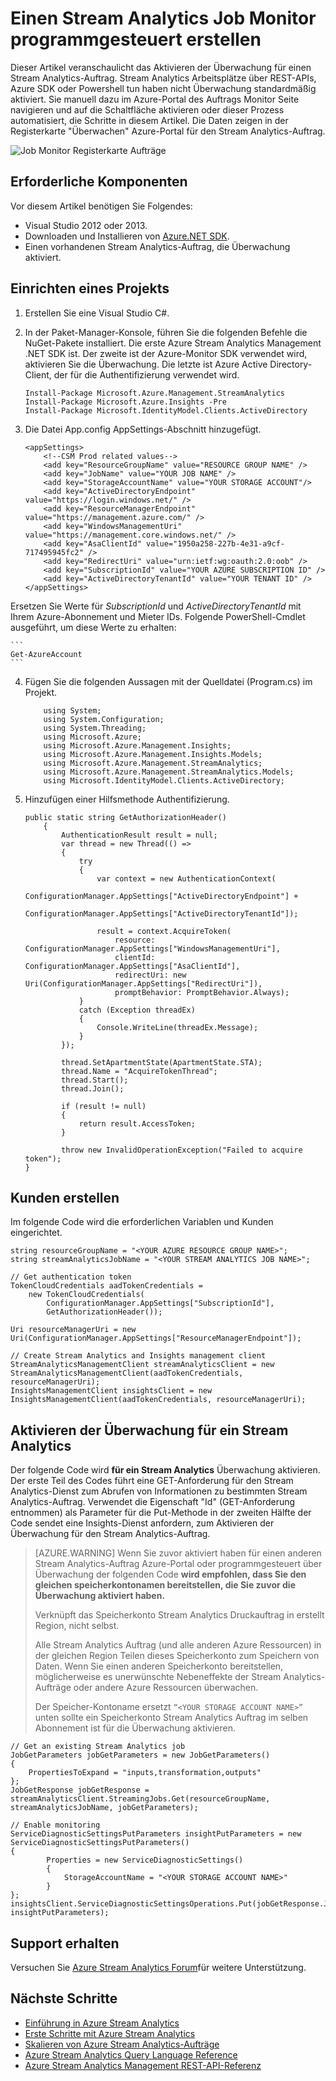 <properties
    pageTitle="programmgesteuert auf Stream Analytics überwachen | Microsoft Azure"
    description="Informationen Sie zum Stream Analytics Arbeitsplätze über REST-APIs, Azure SDK oder Powershell programmgesteuert überwachen."
    keywords=".NET Monitor, Projekt überwachen Überwachung app"
    services="stream-analytics"
    documentationCenter=""
    authors="jeffstokes72"
    manager="jhubbard"
    editor="cgronlun"/>

<tags
    ms.service="stream-analytics"
    ms.devlang="na"
    ms.topic="article"
    ms.tgt_pltfrm="na"
    ms.workload="data-services"
    ms.date="09/26/2016"
    ms.author="jeffstok"/>


# <a name="programmatically-create-a-stream-analytics-job-monitor"></a>Einen Stream Analytics Job Monitor programmgesteuert erstellen
 Dieser Artikel veranschaulicht das Aktivieren der Überwachung für einen Stream Analytics-Auftrag. Stream Analytics Arbeitsplätze über REST-APIs, Azure SDK oder Powershell tun haben nicht Überwachung standardmäßig aktiviert.  Sie manuell dazu im Azure-Portal des Auftrags Monitor Seite navigieren und auf die Schaltfläche aktivieren oder dieser Prozess automatisiert, die Schritte in diesem Artikel. Die Daten zeigen in der Registerkarte "Überwachen" Azure-Portal für den Stream Analytics-Auftrag.

![Job Monitor Registerkarte Aufträge](./media/stream-analytics-monitor-jobs/stream-analytics-monitor-jobs-tab.png)

## <a name="prerequisites"></a>Erforderliche Komponenten
Vor diesem Artikel benötigen Sie Folgendes:

- Visual Studio 2012 oder 2013.
- Downloaden und Installieren von [Azure.NET SDK](https://azure.microsoft.com/downloads/).
- Einen vorhandenen Stream Analytics-Auftrag, die Überwachung aktiviert.

## <a name="setup-a-project"></a>Einrichten eines Projekts

1.  Erstellen Sie eine Visual Studio C#.
2.  In der Paket-Manager-Konsole, führen Sie die folgenden Befehle die NuGet-Pakete installiert. Die erste Azure Stream Analytics Management .NET SDK ist. Der zweite ist der Azure-Monitor SDK verwendet wird, aktivieren Sie die Überwachung. Die letzte ist Azure Active Directory-Client, der für die Authentifizierung verwendet wird.

    ```
    Install-Package Microsoft.Azure.Management.StreamAnalytics
    Install-Package Microsoft.Azure.Insights -Pre
    Install-Package Microsoft.IdentityModel.Clients.ActiveDirectory
    ```

3.  Die Datei App.config AppSettings-Abschnitt hinzugefügt.

    ```
    <appSettings>
        <!--CSM Prod related values-->
        <add key="ResourceGroupName" value="RESOURCE GROUP NAME" />
        <add key="JobName" value="YOUR JOB NAME" />
        <add key="StorageAccountName" value="YOUR STORAGE ACCOUNT"/>
        <add key="ActiveDirectoryEndpoint" value="https://login.windows.net/" />
        <add key="ResourceManagerEndpoint" value="https://management.azure.com/" />
        <add key="WindowsManagementUri" value="https://management.core.windows.net/" />
        <add key="AsaClientId" value="1950a258-227b-4e31-a9cf-717495945fc2" />
        <add key="RedirectUri" value="urn:ietf:wg:oauth:2.0:oob" />
        <add key="SubscriptionId" value="YOUR AZURE SUBSCRIPTION ID" />
        <add key="ActiveDirectoryTenantId" value="YOUR TENANT ID" />
    </appSettings>
    ```
Ersetzen Sie Werte für *SubscriptionId* und *ActiveDirectoryTenantId* mit Ihrem Azure-Abonnement und Mieter IDs. Folgende PowerShell-Cmdlet ausgeführt, um diese Werte zu erhalten:

    ```
    Get-AzureAccount
    ```
4.  Fügen Sie die folgenden Aussagen mit der Quelldatei (Program.cs) im Projekt.

    ```
        using System;
        using System.Configuration;
        using System.Threading;
        using Microsoft.Azure;
        using Microsoft.Azure.Management.Insights;
        using Microsoft.Azure.Management.Insights.Models;
        using Microsoft.Azure.Management.StreamAnalytics;
        using Microsoft.Azure.Management.StreamAnalytics.Models;
        using Microsoft.IdentityModel.Clients.ActiveDirectory;
    ```
5.  Hinzufügen einer Hilfsmethode Authentifizierung.

        public static string GetAuthorizationHeader()
            {
                AuthenticationResult result = null;
                var thread = new Thread(() =>
                {
                    try
                    {
                        var context = new AuthenticationContext(
                            ConfigurationManager.AppSettings["ActiveDirectoryEndpoint"] +
                            ConfigurationManager.AppSettings["ActiveDirectoryTenantId"]);

                        result = context.AcquireToken(
                            resource: ConfigurationManager.AppSettings["WindowsManagementUri"],
                            clientId: ConfigurationManager.AppSettings["AsaClientId"],
                            redirectUri: new Uri(ConfigurationManager.AppSettings["RedirectUri"]),
                            promptBehavior: PromptBehavior.Always);
                    }
                    catch (Exception threadEx)
                    {
                        Console.WriteLine(threadEx.Message);
                    }
                });

                thread.SetApartmentState(ApartmentState.STA);
                thread.Name = "AcquireTokenThread";
                thread.Start();
                thread.Join();

                if (result != null)
                {
                    return result.AccessToken;
                }

                throw new InvalidOperationException("Failed to acquire token");
        }

## <a name="create-management-clients"></a>Kunden erstellen
Im folgende Code wird die erforderlichen Variablen und Kunden eingerichtet.

    string resourceGroupName = "<YOUR AZURE RESOURCE GROUP NAME>";
    string streamAnalyticsJobName = "<YOUR STREAM ANALYTICS JOB NAME>";

    // Get authentication token
    TokenCloudCredentials aadTokenCredentials =
        new TokenCloudCredentials(
            ConfigurationManager.AppSettings["SubscriptionId"],
            GetAuthorizationHeader());

    Uri resourceManagerUri = new
    Uri(ConfigurationManager.AppSettings["ResourceManagerEndpoint"]);

    // Create Stream Analytics and Insights management client
    StreamAnalyticsManagementClient streamAnalyticsClient = new
    StreamAnalyticsManagementClient(aadTokenCredentials, resourceManagerUri);
    InsightsManagementClient insightsClient = new
    InsightsManagementClient(aadTokenCredentials, resourceManagerUri);

## <a name="enable-monitoring-for-an-existing-stream-analytics-job"></a>Aktivieren der Überwachung für ein Stream Analytics

Der folgende Code wird **für ein Stream Analytics** Überwachung aktivieren. Der erste Teil des Codes führt eine GET-Anforderung für den Stream Analytics-Dienst zum Abrufen von Informationen zu bestimmten Stream Analytics-Auftrag. Verwendet die Eigenschaft "Id" (GET-Anforderung entnommen) als Parameter für die Put-Methode in der zweiten Hälfte der Code sendet eine Insights-Dienst anfordern, zum Aktivieren der Überwachung für den Stream Analytics-Auftrag.

> [AZURE.WARNING]
> Wenn Sie zuvor aktiviert haben für einen anderen Stream Analytics-Auftrag Azure-Portal oder programmgesteuert über Überwachung der folgenden Code **wird empfohlen, dass Sie den gleichen speicherkontonamen bereitstellen, die Sie zuvor die Überwachung aktiviert haben.**
>
> Verknüpft das Speicherkonto Stream Analytics Druckauftrag in erstellt Region, nicht selbst.
>
> Alle Stream Analytics Auftrag (und alle anderen Azure Ressourcen) in der gleichen Region Teilen dieses Speicherkonto zum Speichern von Daten. Wenn Sie einen anderen Speicherkonto bereitstellen, möglicherweise es unerwünschte Nebeneffekte der Stream Analytics-Aufträge oder andere Azure Ressourcen überwachen.
>
> Der Speicher-Kontoname ersetzt ```“<YOUR STORAGE ACCOUNT NAME>”``` unten sollte ein Speicherkonto Stream Analytics Auftrag im selben Abonnement ist für die Überwachung aktivieren.

    // Get an existing Stream Analytics job
    JobGetParameters jobGetParameters = new JobGetParameters()
    {
        PropertiesToExpand = "inputs,transformation,outputs"
    };
    JobGetResponse jobGetResponse = streamAnalyticsClient.StreamingJobs.Get(resourceGroupName, streamAnalyticsJobName, jobGetParameters);

    // Enable monitoring
    ServiceDiagnosticSettingsPutParameters insightPutParameters = new ServiceDiagnosticSettingsPutParameters()
    {
            Properties = new ServiceDiagnosticSettings()
            {
                StorageAccountName = "<YOUR STORAGE ACCOUNT NAME>"
            }
    };
    insightsClient.ServiceDiagnosticSettingsOperations.Put(jobGetResponse.Job.Id, insightPutParameters);



## <a name="get-support"></a>Support erhalten
Versuchen Sie [Azure Stream Analytics Forum](https://social.msdn.microsoft.com/Forums/en-US/home?forum=AzureStreamAnalytics)für weitere Unterstützung.


## <a name="next-steps"></a>Nächste Schritte

- [Einführung in Azure Stream Analytics](stream-analytics-introduction.md)
- [Erste Schritte mit Azure Stream Analytics](stream-analytics-get-started.md)
- [Skalieren von Azure Stream Analytics-Aufträge](stream-analytics-scale-jobs.md)
- [Azure Stream Analytics Query Language Reference](https://msdn.microsoft.com/library/azure/dn834998.aspx)
- [Azure Stream Analytics Management REST-API-Referenz](https://msdn.microsoft.com/library/azure/dn835031.aspx)
